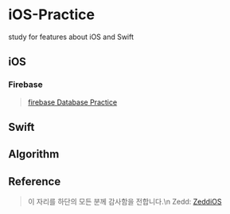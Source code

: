 # iOS-Practice
study for features about iOS and Swift

## iOS
### Firebase
> [firebase Database Practice](https://github.com/stareta1202/FirebasePractice)
## Swift 

## Algorithm

## Reference
> 이 자리를 하단의 모든 분께 감사함을 전합니다.\n
> Zedd: [ZeddiOS](https://zeddios.tistory.com/213)

